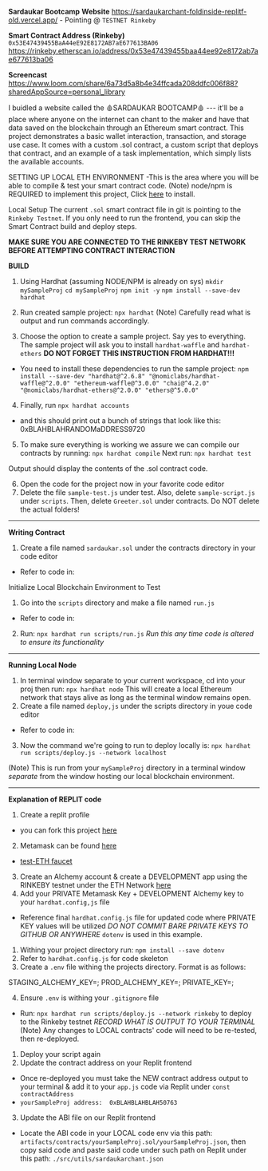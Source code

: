 **Sardaukar Bootcamp**
**Website**
https://sardaukarchant-foldinside-replitf-old.vercel.app/ - Pointing @ `TESTNET Rinkeby`

**Smart Contract Address (Rinkeby)**
`0x53E47439455BaA44eE92E8172AB7aE677613BA06`
https://rinkeby.etherscan.io/address/0x53e47439455baa44ee92e8172ab7ae677613ba06

**Screencast**
https://www.loom.com/share/6a73d5a8b4e34ffcada208ddfc006f88?sharedAppSource=personal_library



I buidled a website called the 🩸SARDAUKAR BOOTCAMP🩸 --- it'll be a place where anyone on the internet can chant to the maker and have that data saved on the blockchain through an Ethereum smart contract.
This project demonstrates a basic wallet interaction, transaction, and storage use case. It comes with a custom .sol contract, a custom script that deploys that contract, and an example of a task implementation, which simply lists the available accounts.

SETTING UP LOCAL ETH ENVIRONMENT
-This is the area where you will be able to compile & test your smart contract code.
(Note)
node/npm is REQUIRED to implement this project, Click [here](https://hardhat.org/tutorial/setting-up-the-environment.html) to install.

Local Setup
The current `.sol` smart contract file in git is pointing to the `Rinkeby Testnet`. If you only need to run the frontend, you can skip the Smart Contract build and deploy steps.

**MAKE SURE YOU ARE CONNECTED TO THE RINKEBY TEST NETWORK BEFORE ATTEMPTING CONTRACT INTERACTION**

**BUILD**
1. Using Hardhat (assuming NODE/NPM is already on sys)
`mkdir mySampleProj`
`cd mySampleProj`
`npm init -y`
`npm install --save-dev hardhat`

2. Run created sample project:
`npx hardhat`
(Note)
Carefully read what is output and run commands accordingly.

3. Choose the option to create a sample project. Say yes to everything.
The sample project will ask you to install `hardhat-waffle` and `hardhat-ethers`
**DO NOT FORGET THIS INSTRUCTION FROM HARDHAT!!!**
- You need to install these dependencies to run the sample project:
  `npm install --save-dev "hardhat@^2.6.8" "@nomiclabs/hardhat-waffle@^2.0.0" "ethereum-waffle@^3.0.0" "chai@^4.2.0" "@nomiclabs/hardhat-ethers@^2.0.0" "ethers@^5.0.0"`
4. Finally, run `npx hardhat accounts` 
- and this should print out a bunch of strings that look like this:
0xBLAHBLAHRANDOMaDDRESS9720

5. To make sure everything is working we  assure we can compile our contracts by running:
 `npx hardhat compile`
Next run:
`npx hardhat test`

Output should display the contents of the .sol contract code.

6. Open the code for the project now in your favorite code editor
7. Delete the file `sample-test.js` under test.  Also, delete `sample-script.js` under `scripts`. Then, delete `Greeter.sol` under contracts. Do NOT delete the actual folders!

---
**Writing Contract**
1. Create a file named `sardaukar.sol` under the contracts directory in your code editor
- Refer to code in:

Initialize Local Blockchain Environment to Test
1. Go into the `scripts` directory and make a file named `run.js`
- Refer to code in: 
2. Run: `npx hardhat run scripts/run.js`
*Run this any time code is altered to ensure its functionality*

---
**Running Local Node**
1. In terminal window separate to your current workspace, cd into your proj then run: `npx hardhat node`
This will create a local Ethereum network that stays alive as long as the terminal window remains open.
2. Create a file named `deploy,js` under the scripts directory in youe code editor
- Refer to code in: 
3. Now the command we're going to run to deploy locally is:
`npx hardhat run scripts/deploy.js --network localhost`

(Note)
This is run from your `mySampleProj` directory in a terminal window _separate_ from the window hosting our local blockchain environment.

---
**Explanation of REPLIT code**
1. Create a replit profile
- you can fork this project [here](https://replit.com/@rayadamas/sardaukarchantProj#.replit)

2. Metamask can be found [here](https://metamask.io/download.html)
- [test-ETH faucet](https://faucet.rinkeby.io/)
3. Create an Alchemy account & create a DEVELOPMENT app using the RINKEBY testnet under the ETH Network [here](https://alchemy.com/?r=b93d1f12b8828a57)
4. Add your PRIVATE Metamask Key + DEVELOPMENT Alchemy key to your `hardhat.config,js` file
- Reference final `hardhat.config.js` file for updated code where PRIVATE KEY values will be utilized
*DO NOT COMMIT BARE PRIVATE KEYS TO GITHUB OR ANYWHERE*
`dotenv` is used in this example.

1. Withing your project directory run: `npm install --save dotenv`
2. Refer to `hardhat.config.js` for code skeleton
3. Create a `.env` file withing the projects directory.
Format is as follows:

STAGING_ALCHEMY_KEY=;
PROD_ALCHEMY_KEY=;
PRIVATE_KEY=;

4. Ensure `.env` is withing your `.gitignore` file

- Run: `npx hardhat run scripts/deploy.js --network rinkeby` to deploy to the Rinkeby testnet
_RECORD WHAT IS OUTPUT TO YOUR TERMINAL_
(Note)
Any changes to LOCAL contracts' code will need to be re-tested, then re-deployed. 
1. Deploy your script again
2. Update the contract address on your Replit frontend
- Once re-deployed you must take the NEW contract address output to your terminal & add it to your `app.js` code via Replit under `const contractAddress`
- `yourSampleProj address:  0xBLAHBLAHBLAH50763`
3. Update the ABI file on our Replit frontend
- Locate the ABI code in your LOCAL code env via this path: `artifacts/contracts/yourSampleProj.sol/yourSampleProj.json`, then copy said code and paste said code under such path on Replit under this path: `./src/utils/sardaukarchant.json` 
